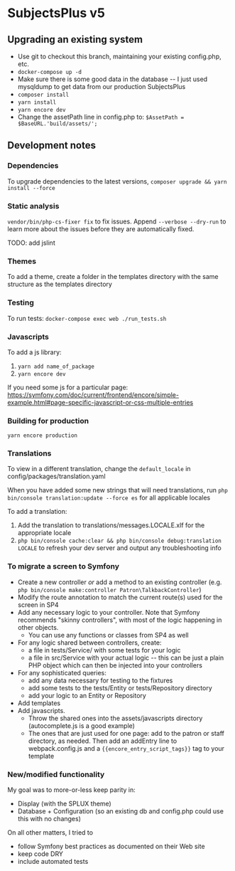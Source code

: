 # SubjectsPlus v5
## Upgrading an existing system

* Use git to checkout this branch, maintaining your existing config.php, etc.
* `docker-compose up -d`
* Make sure there is some good data in the database -- I just used mysqldump to get data from our production SubjectsPlus
* `composer install`
* `yarn install`
* `yarn encore dev`
* Change the assetPath line in config.php to: `$AssetPath = $BaseURL.'build/assets/';`

## Development notes
### Dependencies

To upgrade dependencies to the latest versions, `composer upgrade && yarn install --force`

### Static analysis

`vendor/bin/php-cs-fixer fix` to fix issues.  Append `--verbose --dry-run` to learn more about the issues before they are automatically fixed.

TODO: add jslint

### Themes

To add a theme, create a folder in the templates directory with the same structure as the templates directory

### Testing

To run tests: `docker-compose exec web ./run_tests.sh`

### Javascripts

To add a js library:

1. `yarn add name_of_package`
2. `yarn encore dev`

If you need some js for a particular page: https://symfony.com/doc/current/frontend/encore/simple-example.html#page-specific-javascript-or-css-multiple-entries


### Building for production

`yarn encore production`

### Translations

To view in a different translation, change the `default_locale` in config/packages/translation.yaml

When you have added some new strings that will need translations, run `php bin/console translation:update --force es` for all applicable locales

To add a translation:

1. Add the translation to translations/messages.LOCALE.xlf for the appropriate locale
2. `php bin/console cache:clear && php bin/console debug:translation LOCALE` to refresh your dev server and output any troubleshooting info

### To migrate a screen to Symfony

* Create a new controller *or* add a method to an existing controller (e.g. `php bin/console make:controller Patron\TalkbackController`)
* Modify the route annotation to match the current route(s) used for the screen in SP4
* Add any necessary logic to your controller.  Note that Symfony recommends "skinny controllers", with most of the logic happening in other objects.
  * You can use any functions or classes from SP4 as well
* For any logic shared between controllers, create:
  * a file in tests/Service/ with some tests for your logic
  * a file in src/Service with your actual logic -- this can be just a plain PHP object which can then be injected into your controllers
* For any sophisticated queries:
  * add any data necessary for testing to the fixtures
  * add some tests to the tests/Entity or tests/Repository directory
  * add your logic to an Entity or Repository
* Add templates
* Add javascripts.
  * Throw the shared ones into the assets/javascripts directory (autocomplete.js is a good example)
  * The ones that are just used for one page: add to the patron or staff directory, as needed.  Then add an addEntry line to webpack.config.js and a
  `{{encore_entry_script_tags}}` tag to your template

### New/modified functionality

My goal was to more-or-less keep parity in:
* Display (with the SPLUX theme)
* Database + Configuration (so an existing db and config.php could use this with no changes)

On all other matters, I tried to
* follow Symfony best practices as documented on their Web site
* keep code DRY
* include automated tests

